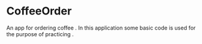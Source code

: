 # CoffeeOrder
An app for ordering coffee . In this application some basic code is used for the purpose of practicing .
